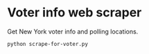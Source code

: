 # Voter info web scraper
Get New York voter info and polling locations.

`python scrape-for-voter.py`

